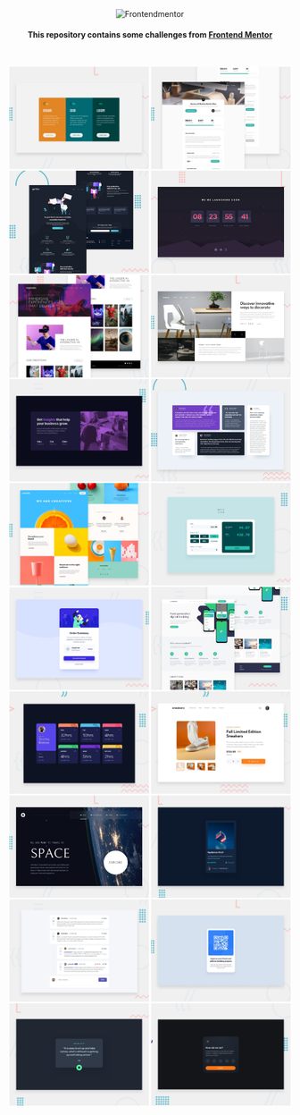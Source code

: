 <div align=center>
   <img width="350" src="https://www.frontendmentor.io/static/images/logo-desktop.svg" alt="Frontendmentor" />
</div>

<h4 align=center>This repository contains some challenges from <a href="https://www.frontendmentor.io/home">Frontend Mentor</a></h4>

<br />

<p align=center>
  <a href="https://goofy-darwin-c796c8.netlify.app"><img width="250" src="./3-column-preview-card-component/design/desktop-preview.jpg"></a>
  <a href="https://nifty-kalam-677ad1.netlify.app/"><img width="250" src="./crowdfunding-product-page/design/desktop-preview.jpg"></a>
  <a href="https://laughing-khorana-3dc827.netlify.app"><img width="250" src="./fylo-dark-theme-landing-page/design/desktop-preview.jpg"></a>
  <a href="https://dazzling-chandrasekhar-700cf5.netlify.app/"><img width="250" src="./launch-countdown-timer/design/desktop-preview.jpg"></a>
  <a href="https://cranky-jepsen-e924b5.netlify.app/"><img width="250" src="./loopstudios-landing-page/design/desktop-preview.jpg"></a>
  <a href="https://reverent-wozniak-e4a508.netlify.app/"><img width="250" src="./room-homepage/design/desktop-preview.jpg"></a>
  <a href="https://sleepy-khorana-57a258.netlify.app/"><img width="250" src="./stats-preview-card-component/design/desktop-preview.jpg"></a>
  <a href="https://zen-leavitt-c9841e.netlify.app/"><img width="250" src="./testimonials-grid-section/design/desktop-preview.jpg"></a>
  <a href="https://happy-visvesvaraya-d3a6f5.netlify.app/"><img width="250" src="./sunnyside-agency-landing/design/desktop-preview.jpg"></a>
  <a href="https://awesome-hodgkin-62c9b6.netlify.app/"><img width="250" src="./tip-calculator-app-main/design/desktop-preview.jpg"></a>
  <a href="https://frosty-albattani-f494a0.netlify.app/"><img width="250" src="./order-summary-component-main/design/desktop-preview.jpg"></a>
  <a href="https://relaxed-haibt-3fc628.netlify.app/"><img width="250" src="./easybank-landing-page/design/desktop-preview.jpg"></a>
  <a href="https://sharp-neumann-4b947d.netlify.app/"><img width="250" src="./time-tracking-dashboard-main/design/desktop-preview.jpg"></a>
  <a href="https://serene-fermat-550640.netlify.app/"><img width="250" src="./ecommerce-product-page/public/design/desktop-preview.jpg"></a>
  <a href="https://space-tourism-weld.vercel.app/"><img width="250" src="./space-tourism/design/space-tourism.jpg"></a>
  <a href="https://sharp-easley-8d6722.netlify.app/"><img width="250" src="./nft-preview-card/design/desktop-preview.jpg"></a>
  <a href="https://interactive-comments-nine.vercel.app/"><img width="250" src="./interactive-comments/public/design/desktop-preview.jpg"></a>
  <a href="https://confident-leakey-348d76.netlify.app/"><img width="250" src="./qr-code-component/design/desktop-preview.jpg"></a>
  <a href="https://dreamy-lalande-01bc34.netlify.app/"><img width="250" src="./advice-generator/design/desktop-preview.jpg"></a>
  <a href="https://lustrous-bienenstitch-60914c.netlify.app/"><img width="250" src="./interactive-rating-component/design/desktop-preview.jpg"></a>
</p>
